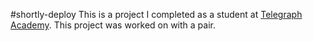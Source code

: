 #shortly-deploy
This is a project I completed as a student at [Telegraph Academy](http://telegraphacademy.com). This project was worked on with a pair.